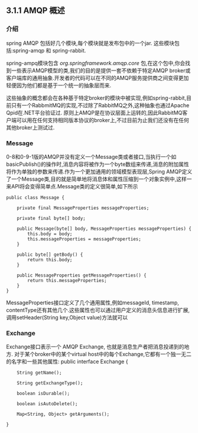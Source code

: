 ## 3.1.1 AMQP 概述

### 介绍
spring AMQP 包括好几个模块,每个模块就是发布包中的一个jar. 这些模块包括:spring-amqp 和 spring-rabbit.

spring-ampq模块包含 *org.springframework.amqp.core* 包,在这个包中,你会找到一些表示AMQP模型的类,我们的目的是提供一套不依赖于特定AMQP broker或客户端库的通用抽象.开发者的代码可以在不同的AMQP服务提供商之间变得更加轻便因为他们都是基于一个统一的抽象层而来.

这些抽象的概念都会在各种基于特定broker的模块中被实现,例如spring-rabbit,目前只有一个RabbmitMQ的实现,不过除了RabbitMQ之外,这种抽象也通过Apache Qpid在.NET平台验证过. 原则上AMQP是在协议层面上运转的,因此RabbitMQ客户端可以用在任何支持相同版本协议的broker上,不过目前为止我们还没有在任何其他broker上测试过.

### Message
0-8和0-9-1版的AMQP并没有定义一个Message类或者接口,当执行一个如basicPublish()的操作时,消息内容将被作为一个byte数组来传递,消息的附加属性将作为单独的参数来传递.作为一个更加通用的领域模型表现层,Spring AMQP定义了一个Message类,目的就是简单地将消息体和属性压缩到一个对象实例中,这样一来API将会变得简单点.Message类的定义很简单,如下所示

    public class Message {
    
        private final MessageProperties messageProperties;
    
        private final byte[] body;
    
        public Message(byte[] body, MessageProperties messageProperties) {
            this.body = body;
            this.messageProperties = messageProperties;
        }
    
        public byte[] getBody() {
            return this.body;
        }
    
        public MessageProperties getMessageProperties() {
            return this.messageProperties;
        }
    }
    
MessageProperties接口定义了几个通用属性,例如messageId, timestamp, contentType还有其他几个.这些属性也可以通过用户定义的消息头信息进行扩展,调用setHeader(String key,Object value)方法就可以

### Exchange

Exchange接口表示一个 AMQP Exchange, 也就是消息生产者把消息投递到的地方. 对于某个broker中的某个virtual host中的每个Exchange,它都有一个独一无二的名字和一些其他属性:
    public interface Exchange {
    
        String getName();
    
        String getExchangeType();
    
        boolean isDurable();
    
        boolean isAutoDelete();
    
        Map<String, Object> getArguments();
    
    }

